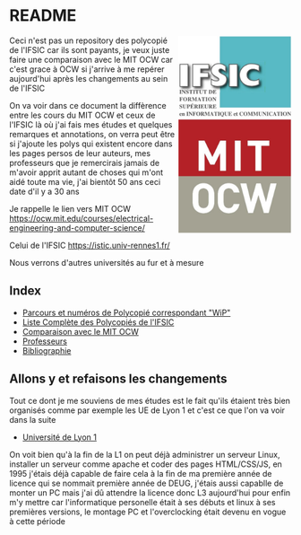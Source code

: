 # README

<img src="logo.jpg" align="right" width="40%">

Ceci n'est pas un repository des polycopié de l'IFSIC car ils sont payants, je veux juste faire une comparaison avec le MIT OCW car c'est grace à OCW si j'arrive à me repérer aujourd'hui après les changements au sein de l'IFSIC

On va voir dans ce document la diffèrence entre les cours du MIT OCW et ceux de l'IFSIC là où j'ai fais mes études et quelques remarques et annotations, on verra peut être si j'ajoute les polys qui existent encore dans les pages persos de leur auteurs, mes professeurs que je remercirais jamais de m'avoir apprit autant de choses qui m'ont aidé toute ma vie, j'ai bientôt 50 ans ceci date d'il y a 30 ans

Je rappelle le lien vers MIT OCW
https://ocw.mit.edu/courses/electrical-engineering-and-computer-science/

Celui de l'IFSIC https://istic.univ-rennes1.fr/

Nous verrons d'autres universités au fur et à mesure

## Index

- [Parcours et numéros de Polycopié correspondant "WiP"](PARCOURS.md)
- [Liste Complète des Polycopiés de l'IFSIC](POLYS.md)
- [Comparaison avec le MIT OCW](NOT-POLY-IFSIC.md)
- [Professeurs](PROFS.md)
- [Bibliographie](BIBLIOGRAPHY.md)

## Allons y et refaisons les changements

Tout ce dont je me souviens de mes études est le fait qu'ils étaient très bien organisés comme par exemple les UE de Lyon 1 et c'est ce que l'on va voir dans la suite

- [Université de Lyon 1](LYON1.md)

On voit bien qu'à la fin de la L1 on peut déjà administrer un serveur Linux, installer un serveur comme apache et coder des pages HTML/CSS/JS, en 1995 j'étais déjà capable de faire cela à la fin de ma première année de licence qui se nommait première année de DEUG, j'étais aussi capablle de monter un PC mais j'ai dû attendre la licence donc L3 aujourd'hui pour enfin m'y mettre car l'informatique personelle était à ses débuts et linux à ses premières versions, le montage PC et l'overclocking était devenu en vogue à cette période
